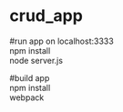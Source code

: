 # crud_app
#run app on localhost:3333<br/>
npm install</br>
node server.js<br/>

#build app<br/>
npm install<br/>
webpack

